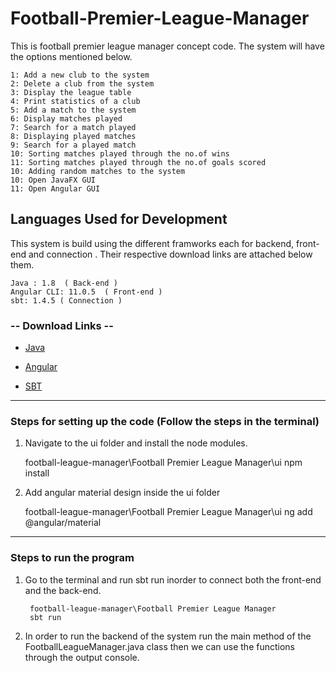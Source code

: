 # Football-Premier-League-Manager
This is football premier league manager concept code. The system will have the options mentioned below.

    1: Add a new club to the system
    2: Delete a club from the system
    3: Display the league table
    4: Print statistics of a club
    5: Add a match to the system
    6: Display matches played
    7: Search for a match played
    8: Displaying played matches
    9: Search for a played match
    10: Sorting matches played through the no.of wins
    11: Sorting matches played through the no.of goals scored
    10: Adding random matches to the system   
    10: Open JavaFX GUI
    11: Open Angular GUI
    
## Languages Used for Development

This system is build using the different framworks each for backend, front-end and connection . Their respective download links are attached below them.

    Java : 1.8  ( Back-end )                
    Angular CLI: 11.0.5  ( Front-end )      
    sbt: 1.4.5 ( Connection )              
    

### -- Download Links --

* [Java](https://www.oracle.com/java/technologies/javase/javase-jdk8-downloads.html)
  
* [Angular](https://cli.angular.io/)

* [SBT](https://www.scala-sbt.org/download.html)

___
### Steps for setting up the code (Follow the steps in the terminal)
    
1. Navigate to the ui folder and install the node modules.

    football-league-manager\Football Premier League Manager\ui
    npm install
    
2. Add angular material design inside the ui folder

    football-league-manager\Football Premier League Manager\ui
    ng add @angular/material
    
___
### Steps to run the program

1. Go to the terminal and run sbt run inorder to connect both the front-end and the back-end.

        football-league-manager\Football Premier League Manager
        sbt run

2. In order to run the backend of the system run the main method of the FootballLeagueManager.java class then we can use the functions through the output console.




    
   
